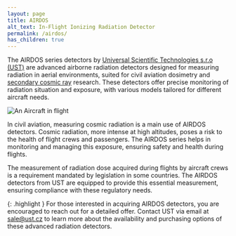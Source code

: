 ```yaml
---
layout: page
title: AIRDOS
alt_text: In-Flight Ionizing Radiation Detector
permalink: /airdos/
has_children: true
---
```


The AIRDOS series detectors by [Universal Scientific Technologies s.r.o (UST)](https://www.ust.cz/) are advanced airborne radiation detectors designed for measuring radiation in aerial environments, suited for civil aviation dosimetry and [secondary cosmic ray](https://en.wikipedia.org/wiki/Cosmic_ray) research. These detectors offer precise monitoring of radiation situation and exposure, with various models tailored for different aircraft needs.

![An Aircraft in flight](https://github.com/UniversalScientificTechnologies/xDOS_doc/assets/5196729/c584a46b-f326-493a-b0ba-69e903eb223b)


In civil aviation, measuring cosmic radiation is a main use of AIRDOS detectors. Cosmic radiation, more intense at high altitudes, poses a risk to the health of flight crews and passengers. The AIRDOS series helps in monitoring and managing this exposure, ensuring safety and health during flights.

The measurement of radiation dose acquired during flights by aircraft crews is a requirement mandated by legislation in some countries. The AIRDOS detectors from UST are equipped to provide this essential measurement, ensuring compliance with these regulatory needs.

{: .highlight }
For those interested in acquiring AIRDOS detectors, you are encouraged to reach out for a detailed offer. Contact UST via email at sale@ust.cz to learn more about the availability and purchasing options of these advanced radiation detectors.
